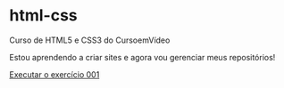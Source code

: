 # html-css
 Curso de HTML5 e CSS3 do CursoemVídeo


Estou aprendendo a criar sites e agora vou gerenciar meus repositórios!

<a href="https://amandadamasceno.github.io/html-css/exercícios/ex001/index.html">Executar o exercício 001</a>